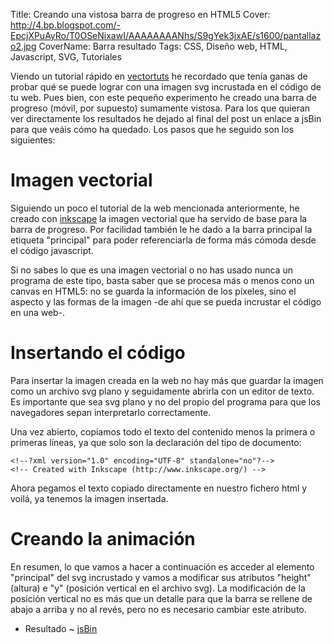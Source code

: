 Title: Creando una vistosa barra de progreso en HTML5
Cover: http://4.bp.blogspot.com/-EpcjXPuAyRo/T0OSeNixawI/AAAAAAAANhs/S9gYek3jxAE/s1600/pantallazo2.jpg
CoverName: Barra resultado
Tags: CSS, Diseño web, HTML, Javascript, SVG, Tutoriales

Viendo un tutorial rápido en [vectortuts](http://vector.tutsplus.com/tutorials/tools-tips/quick-tip-create-a-modern-volume-bar-with-adobe-illustrator/) he recordado que tenía ganas de probar qué se puede lograr con una imagen svg incrustada en el código de tu web. Pues bien, con este pequeño experimento he creado una barra de progreso (móvil, por supuesto) sumamente vistosa. Para los que quieran ver directamente los resultados he dejado al final del post un enlace a jsBin para que veáis cómo ha quedado. Los pasos que he seguido son los siguientes:

# Imagen vectorial

Siguiendo un poco el tutorial de la web mencionada anteriormente, he creado con [inkscape](http://inkscape.org/) la imagen vectorial que ha servido de base para la barra de progreso. Por facilidad también le he dado a la barra principal la etiqueta "principal" para poder referenciarla de forma más cómoda desde el código javascript.

Si no sabes lo que es una imagen vectorial o no has usado nunca un programa de este tipo, basta saber que se procesa más o menos cono un canvas en HTML5: no se guarda la información de los píxeles, sino el aspecto y las formas de la imagen -de ahí que se pueda incrustar el código en una web-.

# Insertando el código

Para insertar la imagen creada en la web no hay más que guardar la imagen como un archivo svg plano y seguidamente abrirla con un editor de texto. Es importante que sea svg plano y no del propio del programa para que los navegadores sepan interpretarlo correctamente.

Una vez abierto, copiamos todo el texto del contenido menos la primera o primeras líneas, ya que solo son la declaración del tipo de documento:

    <!--?xml version="1.0" encoding="UTF-8" standalone="no"?-->
    <!-- Created with Inkscape (http://www.inkscape.org/) -->

Ahora pegamos el texto copiado directamente en nuestro fichero html y voilá, ya tenemos la imagen insertada.

# Creando la animación

En resumen, lo que vamos a hacer a continuación es acceder al elemento "principal" del svg incrustado y vamos a modificar sus atributos "height" (altura) e "y" (posición vertical en el archivo svg).
La modificación de la posición vertical no es más que un detalle para que la barra se rellene de abajo a arriba y no al revés, pero no es necesario cambiar este atributo.

<a class="jsbin-embed" href="http://jsbin.com/ubiqex/5/embed?live"></a><script src="http://static.jsbin.com/js/embed.js"></script>

 - Resultado ~ [jsBin](http://jsbin.com/ubiqex/5/edit#preview)
